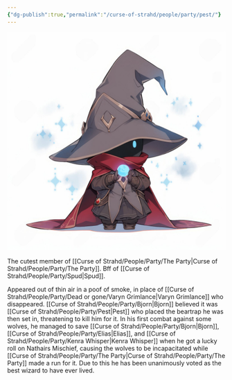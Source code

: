 ```yaml
---
{"dg-publish":true,"permalink":"/curse-of-strahd/people/party/pest/"}
---
```


![Pest.png|500](/img/user/Curse%20of%20Strahd/Images/Pest.png)

The cutest member of [[Curse of Strahd/People/Party/The Party\|Curse of Strahd/People/Party/The Party]].
Bff of [[Curse of Strahd/People/Party/Spud\|Spud]].

Appeared out of thin air in a poof of smoke, in place of [[Curse of Strahd/People/Party/Dead or gone/Varyn Grimlance\|Varyn Grimlance]] who disappeared.
[[Curse of Strahd/People/Party/Bjorn\|Bjorn]] believed it was [[Curse of Strahd/People/Party/Pest\|Pest]] who placed the beartrap he was then set in, threatening to kill him for it.
In his first combat against some wolves, he managed to save [[Curse of Strahd/People/Party/Bjorn\|Bjorn]], [[Curse of Strahd/People/Party/Elias\|Elias]], and [[Curse of Strahd/People/Party/Kenra Whisper\|Kenra Whisper]] when he got a lucky roll on Nathairs Mischief, causing the wolves to be incapacitated while [[Curse of Strahd/People/Party/The Party\|Curse of Strahd/People/Party/The Party]] made a run for it. Due to this he has been unanimously voted as the best wizard to have ever lived.